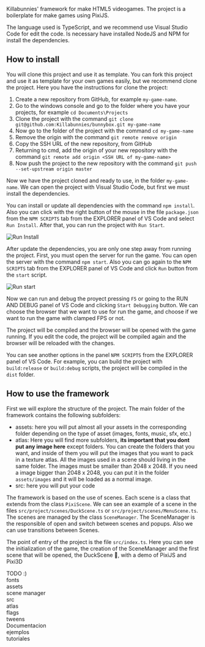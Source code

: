 Killabunnies' framework for make HTML5 videogames. The project is a boilerplate for make games using PixiJS.

The language used is TypeScript, and we recommend use Visual Studio Code for edit the code. Is necessary have installed NodeJS and NPM for install the dependencies.

## How to install

You will clone this project and use it as template. You can fork this project and use it as template for your own games easily, but we recommend clone the project. Here you have the instructions for clone the project:

1. Create a new repository from GitHub, for example ``my-game-name``.
2. Go to the windows console and go to the folder where you have your projects, for example ``cd Documents\Projects``
3. Clone the project with the command ``git clone git@github.com:Killabunnies/bunnybox.git my-game-name``
4. Now go to the folder of the project with the command ``cd my-game-name``
5. Remove the origin with the command ``git remote remove origin``
6. Copy the SSH URL of the new repository, from GitHub
7. Returning to cmd, add the origin of your new repository with the command ``git remote add origin <SSH URL of my-game-name>``
8. Now push the project to the new repository with the command ``git push --set-upstream origin master``

Now we have the project cloned and ready to use, in the folder ``my-game-name``. We can open the project with Visual Studio Code, but first we must install the dependencies.

You can install or update all dependencies with the command `npm install`. Also you can click with the right button of the mouse in the file `package.json` from the `NPM SCRIPTS` tab from the EXPLORER panel of VS Code and select `Run Install`. After that, you can run the project with `Run Start`.

![Run Install](docs/images/NPMScripts.png)

After update the dependencies, you are only one step away from running the project. First, you must open the server for run the game. You can open the server with the command `npm start`. Also you can go again to the `NPM SCRIPTS` tab from the EXPLORER panel of VS Code and click `Run` button from the `start` script.

![Run start](docs/images/NPMScripts2.png)

Now we can run and debug the proyect pressing `F5` or going to the RUN AND DEBUG panel of VS Code and clicking `Start Debugging` button. We can choose the browser that we want to use for run the game, and choose if we want to run the game with clamped FPS or not.

The project will be compiled and the browser will be opened with the game running. If you edit the code, the project will be compiled again and the browser will be reloaded with the changes.

You can see another options in the panel `NPM SCRIPTS` from the EXPLORER panel of VS Code. For example, you can build the project with `build:release` or `build:debug` scripts, the project will be compiled in the `dist` folder.


## How to use the framework

First we will explore the structure of the project. The main folder of the framework contains the following subfolders:
* assets: here you will put almost all your assets in the corresponding folder depending on the type of asset (images, fonts, music, sfx, etc.) 
* atlas: Here you will find more subfolders, **its important that you dont put any image here** except folders. You can create the folders that you want, and inside of them you will put the images that you want to pack in a texture atlas. All the images used in a scene should living in the same folder. The images must be smaller than 2048 x 2048. If you need a image bigger than 2048 x 2048, you can put it in the folder `assets/images` and it will be loaded as a normal image.
* src: here you will put your code


The framework is based on the use of scenes. Each scene is a class that extends from the class `PixiScene`. We can see an example of a scene in the files `src/project/scenes/DuckScene.ts` or `src/project/scenes/MenuScene.ts`. The scenes are managed by the class `SceneManager`. The SceneManager is the responsible of open and switch between scenes and popups. Also we can use transitions between Scenes.

The point of entry of the project is the file `src/index.ts`. Here you can see the initialization of the game, the creation of the SceneManager and the first scene that will be opened, the DuckScene 🦆, with a demo of PixiJS and Pixi3D



TODO :)\
fonts\
assets\
scene manager\
src\
atlas\
flags\
tweens\
Documentacion\
ejemplos\
tutoriales